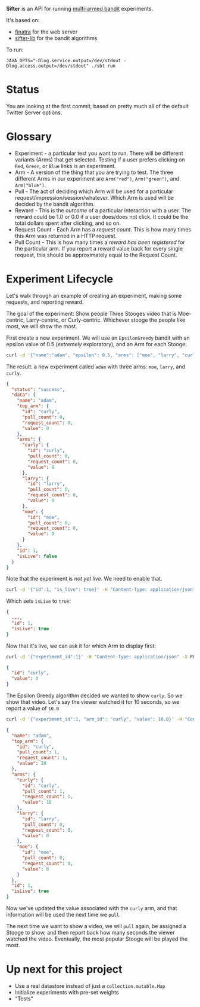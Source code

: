**Sifter** is an API for running [multi-armed bandit](https://en.wikipedia.org/wiki/Multi-armed_bandit) experiments.

It's based on:

* [finatra](https://github.com/twitter/finatra) for the web server
* [sifter-lib](https://github.com/alaiacano/sifter-lib) for the bandit algorithms

To run:

```
JAVA_OPTS="-Dlog.service.output=/dev/stdout -Dlog.access.output=/dev/stdout" ./sbt run
```

# Status
You are looking at the first commit, based on pretty much all of the default Twitter Server options.

# Glossary
* Experiment - a particular test you want to run. There will be different variants (Arms) that get selected. Testing if a user prefers clicking on `Red`, `Green`, or `Blue` links is an experiment.
* Arm - A version of the thing that you are trying to test. The three different Arms in our experiment are `Arm("red")`, `Arm("green")`, and `Arm("blue")`.
* Pull - The act of deciding which Arm will be used for a particular request/impression/session/whatever. Which Arm is used will be decided by the bandit algorithm.
* Reward - This is the _outcome_ of a particular interaction with a user. The reward could be 1.0 or 0.0 if a user does/does not click. It could be the total dollars spent after clicking, and so on.
* Request Count - Each Arm has a _request count_. This is how many times this Arm was returned in a HTTP request.
* Pull Count - This is how many times a _reward has been registered_ for the particular arm. If you report a reward value back for every single request, this should be approximately equal to the Request Count.

# Experiment Lifecycle

Let's walk through an example of creating an experiment, making some requests, and reporting reward.

The goal of the experiment: Show people Three Stooges video that is Moe-centric, Larry-centric, or Curly-centric. Whichever stooge the people like most, we will show the most.

First create a new experiment. We will use an `EpsilonGreedy` bandit with an epsilon value of 0.5 (_extremely_ exploratory), and an Arm for each Stooge:

```bash
curl -d '{"name":"adam", "epsilon": 0.5, "arms": ["moe", "larry", "curly"]}' -H "Content-Type: application/json" -X POST http://localhost:8888/create/epsilon_greedy | jq .
```

The result: a new experiment called `adam` with three arms: `moe`, `larry`, and `curly`.
```json
{
  "status": "success",
  "data": {
    "name": "adam",
    "top_arm": {
      "id": "curly",
      "pull_count": 0,
      "request_count": 0,
      "value": 0
    },
    "arms": {
      "curly": {
        "id": "curly",
        "pull_count": 0,
        "request_count": 0,
        "value": 0
      },
      "larry": {
        "id": "larry",
        "pull_count": 0,
        "request_count": 0,
        "value": 0
      },
      "moe": {
        "id": "moe",
        "pull_count": 0,
        "request_count": 0,
        "value": 0
      }
    },
    "id": 1,
    "isLive": false
  }
}
 ```

Note that the experiment is _not yet live_. We need to enable that.

```bash
curl -d '{"id":1, "is_live": true}' -H "Content-Type: application/json" -X POST http://localhost:8888/activate | jq .
```

Which sets `isLive` to `true`:

```json
{
  ...,
  "id": 1,
  "isLive": true
}
```

Now that it's live, we can ask it for which Arm to display first:

```bash
curl -d '{"experiment_id":1}' -H "Content-Type: application/json" -X POST http://localhost:8888/pull | jq .
```
```json
{
  "id": "curly",
  "value": 0
}
```

The Epsilon Greedy algorithm decided we wanted to show `curly`. So we show that video. Let's say the viewer watched it for 10 seconds, so we report a value of `10.0`

```bash
curl -d '{"experiment_id":1, "arm_id": "curly", "value": 10.0}' -H "Content-Type: application/json" -X POST http://localhost:8888/reward | jq .
```

```json
{
  "name": "adam",
  "top_arm": {
    "id": "curly",
    "pull_count": 1,
    "request_count": 1,
    "value": 10
  },
  "arms": {
    "curly": {
      "id": "curly",
      "pull_count": 1,
      "request_count": 1,
      "value": 10
    },
    "larry": {
      "id": "larry",
      "pull_count": 0,
      "request_count": 0,
      "value": 0
    },
    "moe": {
      "id": "moe",
      "pull_count": 0,
      "request_count": 0,
      "value": 0
    }
  },
  "id": 1,
  "isLive": true
}
```

Now we've updated the value associated with the `curly` arm, and that information will be used the next time we `pull`.

The next time we want to show a video, we will `pull` again, be assigned a Stooge to show, and then report back how many seconds the viewer watched the video. Eventually, the most popular Stooge will be played the most.

# Up next for this project
- Use a real datastore instead of just a `collection.mutable.Map`
- Initialize experiments with pre-set weights
- "Tests"
